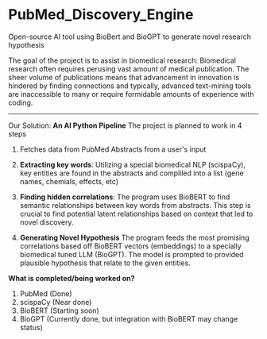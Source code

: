 # PubMed_Discovery_Engine
Open-source AI tool using BioBert and BioGPT to generate novel research hypothesis

The goal of the project is to assist in biomedical research:
  Biomedical research often requires perusing vast amount of medical publication. The sheer volume of publications means that advancement in innovation is hindered by finding connections and typically, advanced text-mining tools are inaccessible to many or require formidable amounts    of experience with coding.

****

Our Solution: ****An AI Python Pipeline****
The project is planned to work in 4 steps
1. Fetches data from PubMed Abstracts from a user's input

2. ****Extracting key words****:
   Utilizing a special biomedical NLP (scispaCy), key entities are found in the abstracts and compliled into a list (gene names, chemials, effects, etc)

3. ****Finding hidden correlations****:
   The program uses BioBERT to find semantic relationships between key words from abstracts. This step is crucial to find potential latent relationships based on context that led to novel discovery.

4. ****Generating Novel Hypothesis****
   The program feeds the most promising correlations based off BioBERT vectors (embeddings) to a specially biomedical tuned LLM (BioGPT). The model is prompted to provided plausible hypothesis that relate to the given entities.
     
****What is completed/being worked on?****
1. PubMed (Done)
2. scispaCy (Near done)
3. BioBERT (Starting soon)
4. BioGPT (Currently done, but integration with BioBERT may change status)


